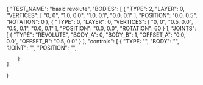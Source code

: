 {
    "TEST_NAME": "basic revolute",
    "BODIES": [
      {
        "TYPE": 2,
        "LAYER": 0,
        "VERTICES": [
          "0, 0",
          "1.0, 0.0",
          "1.0, 0.1",
          "0.0, 0.1"
        ],
        "POSITION": "0.0, 0.5",
        "ROTATION": 0
      },
      {
        "TYPE": 0,
        "LAYER": 0,
        "VERTICES": [
          "0, 0",
          "0.5, 0.0",
          "0.5, 0.1",
          "0.0, 0.1"
        ],
        "POSITION": "0.0, 0.0",
        "ROTATION": 60
      }
    ],
    "JOINTS": [
      {
        "TYPE": "REVOLUTE",
        "BODY_A": 0,
        "BODY_B": 1,
        "OFFSET_A": "0.0, 0.0",
        "OFFSET_B": "0.5, 0.0"
      }
    ],
    "controls": [
        {
            "TYPE: "", 
            "BODY": "",
            "JOINT": "",
            "POSITION": "",

        }
    ]
  }